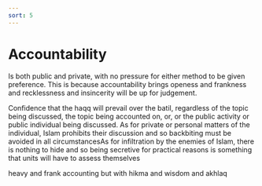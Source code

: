 ```yaml
---
sort: 5
---
```


# Accountability

Is both public and private, with no pressure for either method to be given preference. This is because accountability brings openess and frankness and recklessness and insincerity will be up for judgement.

Confidence that the haqq will prevail over the batil, regardless of the topic being discussed, the topic being accounted on, or, or the public activity or public individual being discussed. As for private or personal matters of the individual, Islam prohibits their discussion and so backbiting must be avoided in all circumstancesAs for infiltration by the enemies of Islam, there is nothing to hide and so being secretive for practical reasons is something that units will have to assess themselves

heavy and frank accounting but with hikma and wisdom and akhlaq

